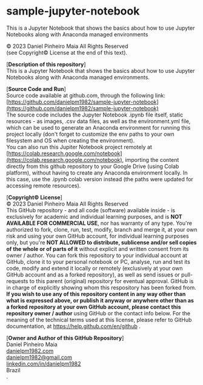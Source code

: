 # sample-jupyter-notebook
This is a Jupyter Notebook that shows the basics about how to use Jupyter Notebooks along with Anaconda managed environments

© 2023 Daniel Pinheiro Maia All Rights Reserved<br>
(see Copyright© License at the end of this text).

[**Description of this repository**]<br>
This is a Jupyter Notebook that shows the basics about how to use Jupyter Notebooks along with Anaconda managed environments.

[**Source Code and Run**]<br>
Source code available at github.com, through the following link:<br>
[https://github.com/danielpm1982/sample-jupyter-notebook](https://github.com/danielpm1982/sample-jupyter-notebook) <br>
The source code includes the Jupyter Notebook .ipynb file itself, static resources - as images, .csv data files, as well as the environment.yml file, which can be used to generate an Anaconda environment for running this project locally (don't forget to customize the env paths to your own filesystem and OS when creating the environment).<br>
You can also run this Jupiter Notebook project remotely at [https://colab.research.google.com/notebook](https://colab.research.google.com/notebook), importing the content directly from this github repository to your Google Drive (using Colab platform), without having to create any Anaconda environment locally. In this case, use the .ipynb colab version instead (the paths were updated for accessing remote resources).

[**Copyright© License**]<br>
© 2023 Daniel Pinheiro Maia All Rights Reserved<br>
This GitHub repository - and all code (software) available inside - is exclusively for academic and individual learning purposes, and is **NOT AVAILABLE FOR COMMERCIAL USE**, nor has warranty of any type. You're authorized to fork, clone, run, test, modify, branch and merge it, at your own risk and using your own GitHub account, for individual learning purposes only, but you're **NOT ALLOWED to distribute, sublicense and/or sell copies of the whole or of parts of it** without explicit and written consent from its owner / author. You can fork this repository to your individual account at GitHub, clone it to your personal notebook or PC, analyse, run and test its code, modify and extend it locally or remotely (exclusively at your own GitHub account and as a forked repository), as well as send issues or pull-requests to this parent (original) repository for eventual approval. GitHub is in charge of explicitly showing whom this respository has been forked from. **If you wish to use any of this repository content in any way other than what is expressed above, or publish it anyway or anywhere other than as a forked repository at your own GitHub account, please contact this repository owner / author** using GitHub or the contact info below. For the meaning of the technical terms used at this license, please refer to GitHub documentation, at https://help.github.com/en/github .

[**Owner and Author of this GitHub Repository**]<br>
Daniel Pinheiro Maia<br>
[danielpm1982.com](https://www.danielpm1982.com)<br>
danielpm1982@gmail.com<br>
[linkedin.com/in/danielpm1982](https://www.linkedin.com/in/danielpm1982)<br>
Brazil<br>
.
